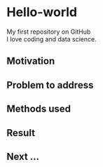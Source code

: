 # Hello-world
My first repository on GitHub  
I love coding and data science.
## Motivation

## Problem to address

## Methods used

## Result

## Next ...

